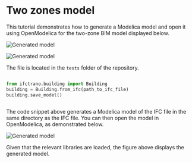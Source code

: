 # Two zones model
This tutorial demonstrates how to generate a Modelica model and open it using OpenModelica for the two-zone BIM model displayed below.

![Generated model](./img/two_zones_1.jpg)

![Generated model](./img/two_zones_2.jpg)

The file is located in the `tests` folder of the repository.


```python

from ifctrano.building import Building
building = Building.from_ifc(path_to_ifc_file)
building.save_model()
                
```
            

The code snippet above generates a Modelica model of the IFC file in the same directory as the IFC file. You can then open the model in OpenModelica, as demonstrated below.

![Generated model](./img/two_zones_3.jpg)

Given that the relevant libraries are loaded, the figure above displays the generated model.

